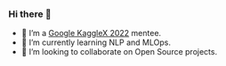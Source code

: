 ### Hi there 👋


* 🔭 I’m a [Google KaggleX 2022](https://www.kaggle.com/kagglex-bipoc-mentorship-program) mentee.
* 🌱 I’m currently learning NLP and MLOps.
* 👯 I’m looking to collaborate on Open Source projects.

